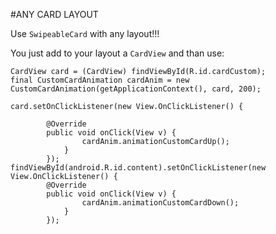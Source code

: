 #ANY CARD LAYOUT

Use `SwipeableCard` with any layout!!!

You just add to your layout a `CardView` and than use:

```
CardView card = (CardView) findViewById(R.id.cardCustom);
final CustomCardAnimation cardAnim = new CustomCardAnimation(getApplicationContext(), card, 200);

card.setOnClickListener(new View.OnClickListener() {

        @Override
        public void onClick(View v) {
                cardAnim.animationCustomCardUp();
            }
        });
findViewById(android.R.id.content).setOnClickListener(new View.OnClickListener() {
        @Override
        public void onClick(View v) {
                cardAnim.animationCustomCardDown();
            }
        });
```
